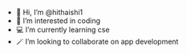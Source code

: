 - 👋 Hi, I’m @hithaishi1
- 👀 I’m interested in coding
- 💻 I’m currently learning cse
- 🪄 I’m looking to collaborate on app development

<!---
hithaishi1/hithaishi1 is a ✨ special ✨ repository because its `README.md` (this file) appears on your GitHub profile.
You can click the Preview link to take a look at your changes.
--->
